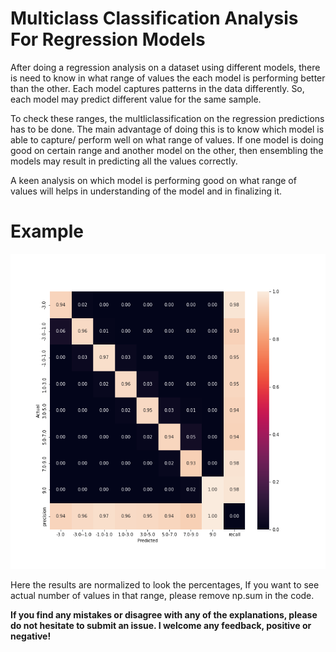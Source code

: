 # Multiclass Classification Analysis For Regression Models

After doing a regression analysis on a dataset using different models, there is need to know in what range of values the each model is performing better
than the other. Each model captures patterns in the data differently. So, each model may predict different value for the same sample. 

To check these ranges, the multliclassification on the regression predictions has to be done. 
The main advantage of doing this is to know which model is able to capture/ perform well on what range of values. If one model is doing good on certain range
and another model on the other, then ensembling the models may result in predicting all the values correctly.

A keen analysis on which model is performing good on what range of values will helps in understanding of the model and in finalizing it. 

# Example

![An example inference result](LogPgenTrain.png)


Here the results are normalized to look the percentages, If you want to see actual number of values in that range, please remove np.sum in the code.

**If you find any mistakes or disagree with any of the explanations, please do not hesitate to submit an issue. I welcome any feedback, positive or negative!**
